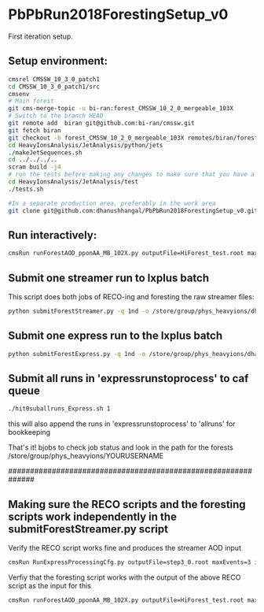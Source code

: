 # PbPbRun2018ForestingSetup_v0

First iteration setup. 

## Setup environment:
```bash
cmsrel CMSSW_10_3_0_patch1
cd CMSSW_10_3_0_patch1/src
cmsenv
# Main forest
git cms-merge-topic -u bi-ran:forest_CMSSW_10_2_0_mergeable_103X
# Switch to the branch HEAD
git remote add  biran git@github.com:bi-ran/cmssw.git
git fetch biran
git checkout -b forest_CMSSW_10_2_0_mergeable_103X remotes/biran/forest_CMSSW_10_2_0_mergeable_103X
cd HeavyIonsAnalysis/JetAnalysis/python/jets
./makeJetSequences.sh
cd ../../../..
scram build -j4
# run the tests before making any changes to make sure that you have a working env: 
cd HeavyIonsAnalysis/JetAnalysis/test
./tests.sh

#In a separate production area, preferably in the work area
git clone git@github.com:dhanushhangal/PbPbRun2018ForestingSetup_v0.git
```

## Run interactively:
```bash
cmsRun runForestAOD_pponAA_MB_102X.py outputFile=HiForest_test.root maxEvents=3 inputFiles=step3_numEvent3.root
```

## Submit one streamer run to lxplus batch

This script does both jobs of RECO-ing and foresting the raw streamer files:
```bash
python submitForestStreamer.py -q 1nd -o /store/group/phys_heavyions/dhangal/PbPb_2018_streamer/trial -i sample_streamer.txt
```

## Submit one express run to the lxplus batch
```bash
python submitForestExpress.py -q 1nd -o /store/group/phys_heavyions/dhangal/ExpressForests/v1 -i ExpressForest_*_*.txt
```

## Submit all runs in 'expressrunstoprocess' to caf queue
```bash
./hit0suballruns_Express.sh 1
```
this will also append the runs in 'expressrunstoprocess' to 'allruns' for bookkeeping

That's it! bjobs to check job status and look in the path for the forests /store/group/phys_heavyions/YOURUSERNAME

##############################################################

## Making sure the RECO scripts and the foresting scripts work independently in the submitForestStreamer.py script

Verify the RECO script works fine and produces the streamer AOD input
```bash
cmsRun RunExpressProcessingCfg.py outputFile=step3_0.root maxEvents=3 inputFiles=root://eoscms//eos/cms/store/t0streamer/Data/HIPhysicsMinimumBias0/000/325/174/run325174_ls0015_streamHIPhysicsMinimumBias0_StorageManager.dat
```

Verfiy that the foresting script works with the output of the above RECO script as the input for this 
```bash
cmsRun runForestAOD_pponAA_MB_102X.py outputFile=HiForest_test.root maxEvents=3 inputFiles=step3_numEvent3.root
```
